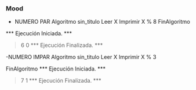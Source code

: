 ### Mood
- NUMERO PAR
Algoritmo sin_titulo
	Leer X
	Imprimir X % 8
FinAlgoritmo

*** Ejecución Iniciada. ***
> 6
0
*** Ejecución Finalizada. ***


-NUMERO IMPAR
Algoritmo sin_titulo
	Leer X
	Imprimir X % 3
	
FinAlgoritmo
*** Ejecución Iniciada. ***
> 7
1
*** Ejecución Finalizada. ***

